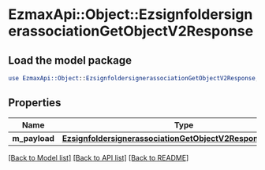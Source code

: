 # EzmaxApi::Object::EzsignfoldersignerassociationGetObjectV2Response

## Load the model package
```perl
use EzmaxApi::Object::EzsignfoldersignerassociationGetObjectV2Response;
```

## Properties
Name | Type | Description | Notes
------------ | ------------- | ------------- | -------------
**m_payload** | [**EzsignfoldersignerassociationGetObjectV2ResponseMPayload**](EzsignfoldersignerassociationGetObjectV2ResponseMPayload.md) |  | 

[[Back to Model list]](../README.md#documentation-for-models) [[Back to API list]](../README.md#documentation-for-api-endpoints) [[Back to README]](../README.md)



